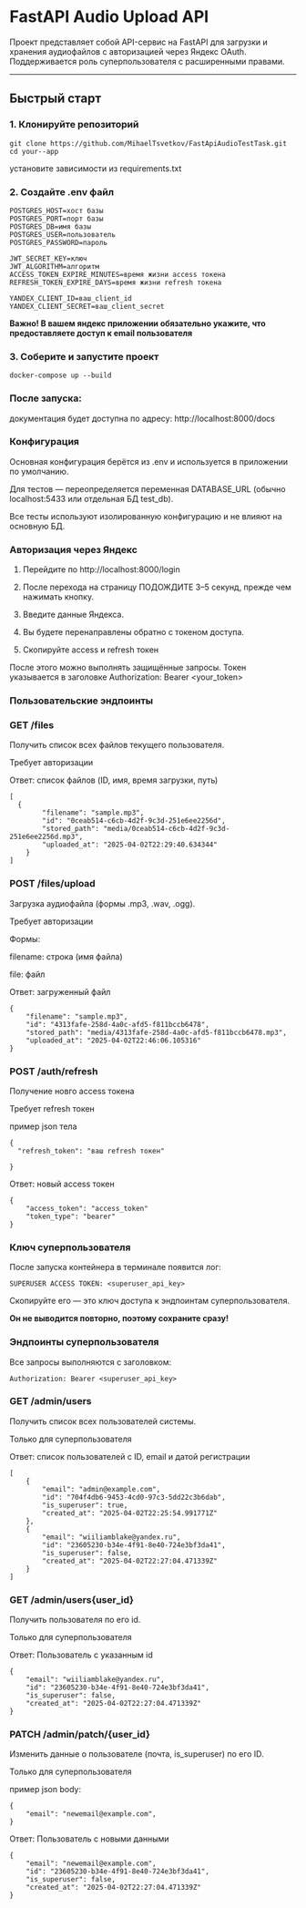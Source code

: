 # FastAPI Audio Upload API

Проект представляет собой API-сервис на FastAPI для загрузки и хранения аудиофайлов с авторизацией через Яндекс OAuth. Поддерживается роль суперпользователя с расширенными правами.

---

## Быстрый старт

### 1. Клонируйте репозиторий

```
git clone https://github.com/MihaelTsvetkov/FastApiAudioTestTask.git
cd your--app
```

установите зависимости из requirements.txt

### 2. Создайте .env файл
```
POSTGRES_HOST=хост базы
POSTGRES_PORT=порт базы
POSTGRES_DB=имя базы
POSTGRES_USER=пользователь
POSTGRES_PASSWORD=пароль

JWT_SECRET_KEY=ключ
JWT_ALGORITHM=алгоритм
ACCESS_TOKEN_EXPIRE_MINUTES=время жизни access токена
REFRESH_TOKEN_EXPIRE_DAYS=время жизни refresh токена

YANDEX_CLIENT_ID=ваш_client_id
YANDEX_CLIENT_SECRET=ваш_client_secret
```
**Важно! В вашем яндекс приложении обязательно укажите, что предоставляете доступ к email пользователя**

### 3. Соберите и запустите проект
```
docker-compose up --build
```

### После запуска:

документация будет доступна по адресу: http://localhost:8000/docs


### Конфигурация

Основная конфигурация берётся из .env и используется в приложении по умолчанию.

Для тестов — переопределяется переменная DATABASE_URL (обычно localhost:5433 или отдельная БД test_db).

Все тесты используют изолированную конфигурацию и не влияют на основную БД.


### Авторизация через Яндекс

1. Перейдите по http://localhost:8000/login

2. После перехода на страницу ПОДОЖДИТЕ 3–5 секунд, прежде чем нажимать кнопку.

3. Введите данные Яндекса.

4. Вы будете перенаправлены обратно с токеном доступа.

5. Скопируйте access и refresh токен 

После этого можно выполнять защищённые запросы. Токен указывается в заголовке Authorization: Bearer <your_token>


### Пользовательские эндпоинты

### GET /files

Получить список всех файлов текущего пользователя.

Требует авторизации

Ответ: список файлов (ID, имя, время загрузки, путь)

```
[
  {
        "filename": "sample.mp3",
        "id": "0ceab514-c6cb-4d2f-9c3d-251e6ee2256d",
        "stored_path": "media/0ceab514-c6cb-4d2f-9c3d-251e6ee2256d.mp3",
        "uploaded_at": "2025-04-02T22:29:40.634344"
    }
]
```


### POST /files/upload

Загрузка аудиофайла (формы .mp3, .wav, .ogg).

Требует авторизации

Формы:

filename: строка (имя файла)

file: файл

Ответ: загруженный файл

```
{
    "filename": "sample.mp3",
    "id": "4313fafe-258d-4a0c-afd5-f811bccb6478",
    "stored_path": "media/4313fafe-258d-4a0c-afd5-f811bccb6478.mp3",
    "uploaded_at": "2025-04-02T22:46:06.105316"
}
```


### POST /auth/refresh
Получение новго access токена

Требует refresh токен

пример json тела
```
{
  "refresh_token": "ваш refresh токен"

}
```

Ответ: новый access токен

```
{
    "access_token": "access_token"
    "token_type": "bearer"
}
```

### Ключ суперпользователя

После запуска контейнера в терминале появится лог:

```
SUPERUSER ACCESS TOKEN: <superuser_api_key>
```

Скопируйте его — это ключ доступа к эндпоинтам суперпользователя.

**Он не выводится повторно, поэтому сохраните сразу!**


### Эндпоинты суперпользователя

Все запросы выполняются с заголовком:
```
Authorization: Bearer <superuser_api_key>
```


### GET /admin/users

Получить список всех пользователей системы.

Только для суперпользователя

Ответ: список пользователей с ID, email и датой регистрации

```
[
    {
        "email": "admin@example.com",
        "id": "704f4db6-9453-4cd0-97c3-5dd22c3b6dab",
        "is_superuser": true,
        "created_at": "2025-04-02T22:25:54.991771Z"
    },
    {
        "email": "wiiliamblake@yandex.ru",
        "id": "23605230-b34e-4f91-8e40-724e3bf3da41",
        "is_superuser": false,
        "created_at": "2025-04-02T22:27:04.471339Z"
    }
]
```

### GET /admin/users{user_id}

Получить пользователя по его id.

Только для суперпользователя

Ответ: Пользователь с указанным id

```
{
    "email": "wiiliamblake@yandex.ru",
    "id": "23605230-b34e-4f91-8e40-724e3bf3da41",
    "is_superuser": false,
    "created_at": "2025-04-02T22:27:04.471339Z"
}
```

### PATCH /admin/patch/{user_id}

Изменить данные о пользователе (почта, is_superuser) по его ID.

 Только для суперпользователя

пример json body: 

```
{
    "email": "newemail@example.com",
}
```

Ответ: Пользователь с новыми данными

```
{
    "email": "newemail@example.com",
    "id": "23605230-b34e-4f91-8e40-724e3bf3da41",
    "is_superuser": false,
    "created_at": "2025-04-02T22:27:04.471339Z"
}
```
